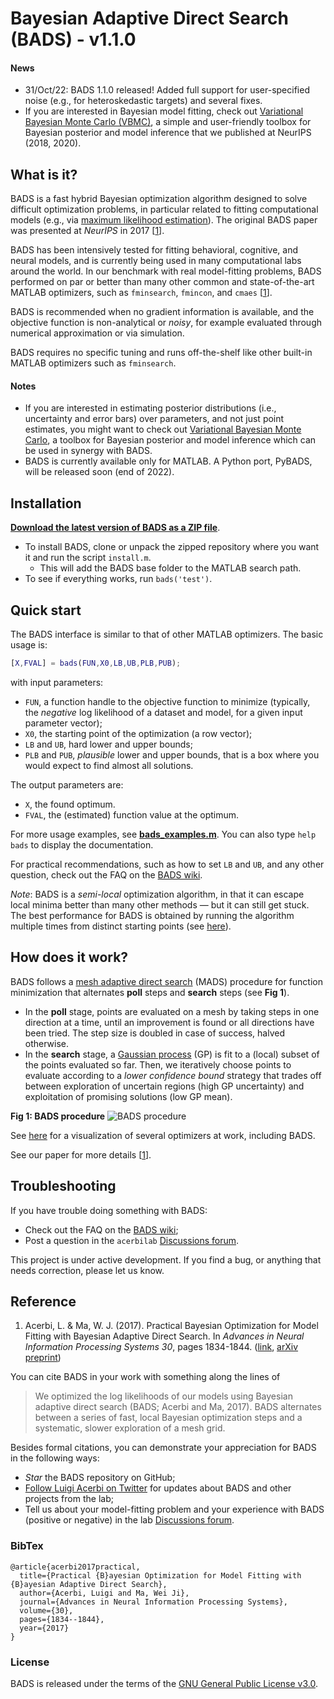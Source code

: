 # Bayesian Adaptive Direct Search (BADS) - v1.1.0

#### News 
- 31/Oct/22: BADS 1.1.0 released! Added full support for user-specified noise (e.g., for heteroskedastic targets) and several fixes.
- If you are interested in Bayesian model fitting, check out [Variational Bayesian Monte Carlo (VBMC)](https://github.com/acerbilab/vbmc), a simple and user-friendly toolbox for Bayesian posterior and model inference that we published at NeurIPS (2018, 2020).

## What is it?

BADS is a fast hybrid Bayesian optimization algorithm designed to solve difficult optimization problems, in particular related to fitting computational models (e.g., via [maximum likelihood estimation](https://en.wikipedia.org/wiki/Maximum_likelihood_estimation)). The original BADS paper was presented at *NeurIPS* in 2017 [[1](https://github.com/acerbilab/bads#reference)].

BADS has been intensively tested for fitting behavioral, cognitive, and neural models, and is currently being used in many computational labs around the world.
In our benchmark with real model-fitting problems, BADS performed on par or better than many other common and state-of-the-art MATLAB optimizers, such as `fminsearch`, `fmincon`, and `cmaes` [[1](#reference)].

BADS is recommended when no gradient information is available, and the objective function is non-analytical or *noisy*, for example evaluated through numerical approximation or via simulation.

BADS requires no specific tuning and runs off-the-shelf like other built-in MATLAB optimizers such as `fminsearch`.

#### Notes

- If you are interested in estimating posterior distributions (i.e., uncertainty and error bars) over parameters, and not just point estimates, you might want to check out [Variational Bayesian Monte Carlo](https://github.com/acerbilab/vbmc), a toolbox for Bayesian posterior and model inference which can be used in synergy with BADS.
- BADS is currently available only for MATLAB. A Python port, PyBADS, will be released soon (end of 2022).

## Installation

[**Download the latest version of BADS as a ZIP file**](https://github.com/acerbilab/bads/archive/master.zip).
- To install BADS, clone or unpack the zipped repository where you want it and run the script `install.m`.
   - This will add the BADS base folder to the MATLAB search path.
- To see if everything works, run `bads('test')`.

## Quick start

The BADS interface is similar to that of other MATLAB optimizers. The basic usage is:

```matlab
[X,FVAL] = bads(FUN,X0,LB,UB,PLB,PUB);
```
with input parameters:
- `FUN`, a function handle to the objective function to minimize (typically, the *negative* log likelihood of a dataset and model, for a given input parameter vector);
- `X0`, the starting point of the optimization (a row vector);
- `LB` and `UB`, hard lower and upper bounds;
- `PLB` and `PUB`, *plausible* lower and upper bounds, that is a box where you would expect to find almost all solutions.

The output parameters are:
- `X`, the found optimum.
- `FVAL`, the (estimated) function value at the optimum.

For more usage examples, see [**bads_examples.m**](https://github.com/acerbilab/bads/blob/master/bads_examples.m). You can also type `help bads` to display the documentation.

For practical recommendations, such as how to set `LB` and `UB`, and any other question, check out the FAQ on the [BADS wiki](https://github.com/acerbilab/bads/wiki).

*Note*: BADS is a *semi-local* optimization algorithm, in that it can escape local minima better than many other methods — but it can still get stuck. The best performance for BADS is obtained by running the algorithm multiple times from distinct starting points (see [here](https://github.com/acerbilab/bads/wiki#how-do-i-choose-the-starting-point-x0)).

## How does it work?

BADS follows a [mesh adaptive direct search](http://epubs.siam.org/doi/abs/10.1137/040603371) (MADS) procedure for function minimization that alternates **poll** steps and **search** steps (see **Fig 1**). 

- In the **poll** stage, points are evaluated on a mesh by taking steps in one direction at a time, until an improvement is found or all directions have been tried. The step size is doubled in case of success, halved otherwise. 
- In the **search** stage, a [Gaussian process](https://en.wikipedia.org/wiki/Gaussian_process) (GP) is fit to a (local) subset of the points evaluated so far. Then, we iteratively choose points to evaluate according to a *lower confidence bound* strategy that trades off between exploration of uncertain regions (high GP uncertainty) and exploitation of promising solutions (low GP mean).

**Fig 1: BADS procedure** ![BADS procedure](https://github.com/acerbilab/bads/blob/master/docs/bads-cartoon.png "Fig 1: BADS procedure")

See [here](https://github.com/lacerbi/optimviz) for a visualization of several optimizers at work, including BADS.

See our paper for more details [[1](#reference)].

## Troubleshooting

If you have trouble doing something with BADS:

- Check out the FAQ on the [BADS wiki](https://github.com/acerbilab/bads/wiki);
- Post a question in the `acerbilab` [Discussions forum](https://github.com/orgs/acerbilab/discussions).

This project is under active development. If you find a bug, or anything that needs correction, please let us know.

## Reference

1. Acerbi, L. & Ma, W. J. (2017). Practical Bayesian Optimization for Model Fitting with Bayesian Adaptive Direct Search. In *Advances in Neural Information Processing Systems 30*, pages 1834-1844. ([link](https://papers.nips.cc/paper/6780-practical-bayesian-optimization-for-model-fitting-with-bayesian-adaptive-direct-search), [arXiv preprint](https://arxiv.org/abs/1705.04405))

You can cite BADS in your work with something along the lines of

> We optimized the log likelihoods of our models using Bayesian adaptive direct search (BADS; Acerbi and Ma, 2017). BADS alternates between a series of fast, local Bayesian optimization steps and a systematic, slower exploration of a mesh grid. 

Besides formal citations, you can demonstrate your appreciation for BADS in the following ways:

- *Star* the BADS repository on GitHub;
- [Follow Luigi Acerbi on Twitter](https://twitter.com/AcerbiLuigi) for updates about BADS and other projects from the lab;
- Tell us about your model-fitting problem and your experience with BADS (positive or negative) in the lab [Discussions forum](https://github.com/orgs/acerbilab/discussions).

### BibTex

```
@article{acerbi2017practical,
  title={Practical {B}ayesian Optimization for Model Fitting with {B}ayesian Adaptive Direct Search},
  author={Acerbi, Luigi and Ma, Wei Ji},
  journal={Advances in Neural Information Processing Systems},
  volume={30},
  pages={1834--1844},
  year={2017}
}
```

### License

BADS is released under the terms of the [GNU General Public License v3.0](https://github.com/acerbilab/bads/blob/master/LICENSE.txt).
